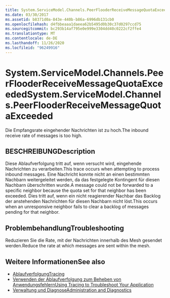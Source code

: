 ```yaml
---
title: System.ServiceModel.Channels.PeerFlooderReceiveMessageQuotaExceeded
ms.date: 03/30/2017
ms.assetid: b8371d0a-843e-440b-b86a-6996db131cb0
ms.openlocfilehash: d4fbbeaaa1daeea62b5495d0b30c37d0297ccd75
ms.sourcegitcommit: bc293b14af795e0e999e3304dd40c0222cf2ffe4
ms.translationtype: MT
ms.contentlocale: de-DE
ms.lasthandoff: 11/26/2020
ms.locfileid: "96249916"
---
```

# <a name="systemservicemodelchannelspeerflooderreceivemessagequotaexceeded"></a><span data-ttu-id="887b4-102">System.ServiceModel.Channels.PeerFlooderReceiveMessageQuotaExceeded</span><span class="sxs-lookup"><span data-stu-id="887b4-102">System.ServiceModel.Channels.PeerFlooderReceiveMessageQuotaExceeded</span></span>

<span data-ttu-id="887b4-103">Die Empfangsrate eingehender Nachrichten ist zu hoch.</span><span class="sxs-lookup"><span data-stu-id="887b4-103">The inbound receive rate of messages is too high.</span></span>  
  
## <a name="description"></a><span data-ttu-id="887b4-104">BESCHREIBUNG</span><span class="sxs-lookup"><span data-stu-id="887b4-104">Description</span></span>  

 <span data-ttu-id="887b4-105">Diese Ablaufverfolgung tritt auf, wenn versucht wird, eingehende Nachrichten zu verarbeiten.</span><span class="sxs-lookup"><span data-stu-id="887b4-105">This trace occurs when attempting to process inbound messages.</span></span> <span data-ttu-id="887b4-106">Eine Nachricht konnte nicht an einen bestimmten Nachbarn weitergeleitet werden, da das festgelegte Kontingent für diesen Nachbarn überschritten wurde.</span><span class="sxs-lookup"><span data-stu-id="887b4-106">A message could not be forwarded to a specific neighbor because the quota set for that neighbor has been exceeded.</span></span> <span data-ttu-id="887b4-107">Dies tritt auf, wenn ein nicht reagierender Nachbar das Backlog der anstehenden Nachrichten für diesen Nachbarn nicht löst.</span><span class="sxs-lookup"><span data-stu-id="887b4-107">This occurs when an unresponsive neighbor fails to clear a backlog of messages pending for that neighbor.</span></span>  
  
## <a name="troubleshooting"></a><span data-ttu-id="887b4-108">Problembehandlung</span><span class="sxs-lookup"><span data-stu-id="887b4-108">Troubleshooting</span></span>  

 <span data-ttu-id="887b4-109">Reduzieren Sie die Rate, mit der Nachrichten innerhalb des Mesh gesendet werden.</span><span class="sxs-lookup"><span data-stu-id="887b4-109">Reduce the rate at which messages are sent within the mesh.</span></span>  
  
## <a name="see-also"></a><span data-ttu-id="887b4-110">Weitere Informationen</span><span class="sxs-lookup"><span data-stu-id="887b4-110">See also</span></span>

- [<span data-ttu-id="887b4-111">Ablaufverfolgung</span><span class="sxs-lookup"><span data-stu-id="887b4-111">Tracing</span></span>](index.md)
- [<span data-ttu-id="887b4-112">Verwenden der Ablaufverfolgung zum Beheben von Anwendungsfehlern</span><span class="sxs-lookup"><span data-stu-id="887b4-112">Using Tracing to Troubleshoot Your Application</span></span>](using-tracing-to-troubleshoot-your-application.md)
- [<span data-ttu-id="887b4-113">Verwaltung und Diagnose</span><span class="sxs-lookup"><span data-stu-id="887b4-113">Administration and Diagnostics</span></span>](../index.md)
